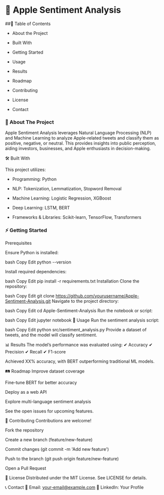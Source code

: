 # 🍏 Apple Sentiment Analysis




##📌 Table of Contents

* About the Project

* Built With

* Getting Started

* Usage

* Results

* Roadmap

* Contributing

* License

* Contact

### 📖 About The Project

Apple Sentiment Analysis leverages Natural Language Processing (NLP) and Machine Learning to analyze Apple-related tweets and classify them as positive, negative, or neutral. This provides insights into public perception, aiding investors, businesses, and Apple enthusiasts in decision-making.

🛠 Built With

This project utilizes:

* Programming: Python

* NLP: Tokenization, Lemmatization, Stopword Removal

* Machine Learning: Logistic Regression, XGBoost

* Deep Learning: LSTM, BERT

* Frameworks & Libraries: Scikit-learn, TensorFlow, Transformers

### ⚡ Getting Started

Prerequisites

Ensure Python is installed:

bash
Copy
Edit
python --version

Install required dependencies:

bash
Copy
Edit
pip install -r requirements.txt
Installation
Clone the repository:

bash
Copy
Edit
git clone https://github.com/yourusername/Apple-Sentiment-Analysis.git
Navigate to the project directory:

bash
Copy
Edit
cd Apple-Sentiment-Analysis
Run the notebook or script:

bash
Copy
Edit
jupyter notebook
🚀 Usage
Run the sentiment analysis script:

bash
Copy
Edit
python src/sentiment_analysis.py
Provide a dataset of tweets, and the model will classify sentiment.

📊 Results
The model’s performance was evaluated using:
✔ Accuracy
✔ Precision
✔ Recall
✔ F1-score

Achieved XX% accuracy, with BERT outperforming traditional ML models.

🛤 Roadmap
 Improve dataset coverage

 Fine-tune BERT for better accuracy

 Deploy as a web API

 Explore multi-language sentiment analysis

See the open issues for upcoming features.

🤝 Contributing
Contributions are welcome!

Fork the repository

Create a new branch (feature/new-feature)

Commit changes (git commit -m 'Add new feature')

Push to the branch (git push origin feature/new-feature)

Open a Pull Request

📜 License
Distributed under the MIT License. See LICENSE for details.

📞 Contact
📧 Email: your-email@example.com
🔗 LinkedIn: Your Profile


